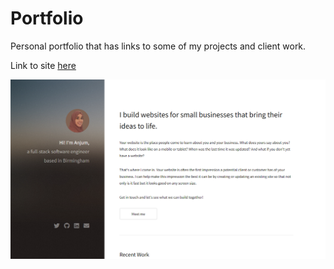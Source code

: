 # Portfolio
Personal portfolio that has links to some of my projects and client work.


Link to site [here](https://anjumiqbal.netlify.app/)

![alt text](https://github.com/anjiqbal/portfolio/blob/main/images/home.png)


